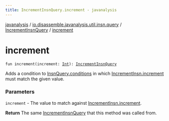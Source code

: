 ```yaml
---
title: IncrementInsnQuery.increment - javanalysis
---
```


[javanalysis](../../index.html) / [io.disassemble.javanalysis.util.insn.query](../index.html) / [IncrementInsnQuery](index.html) / [increment](./increment.html)

# increment

`fun increment(increment: `[`Int`](https://kotlinlang.org/api/latest/jvm/stdlib/kotlin/-int/index.html)`): `[`IncrementInsnQuery`](index.html)

Adds a condition to [InsnQuery.conditions](../-insn-query/conditions.html) in which [IncrementInsn.increment](../../io.disassemble.javanalysis.insn/-increment-insn/increment.html) must match the given value.

### Parameters

`increment` - The value to match against [IncrementInsn.increment](../../io.disassemble.javanalysis.insn/-increment-insn/increment.html).

**Return**
The same [IncrementInsnQuery](index.html) that this method was called from.

